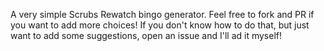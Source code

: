 A very simple Scrubs Rewatch bingo generator. Feel free to fork and PR if you want to add more choices! If you don't know how to do that, but just want to add some suggestions, open an issue and I'll ad it myself!
